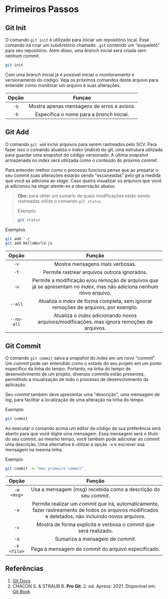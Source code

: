 # **Primeiros Passos**
## **Git Init**

O comando `git init` é utilizado para iniciar um repositório local. Esse comando irá criar um subdiretório chamado `.git` contendo um "esqueleto" para seu repositório. Além disso, uma *branch* inicial será criada sem nenhum *commit*. 

```bash
git init
```

Com uma *branch* inicial já é possível iniciar o monitoramento e versionamento do código. Veja os próximos comandos deste arquivo para entender como monitorar um arquivo e suas alterações.

|Opção|Funçao|
|:-----:|:-----:|
|`-q`|Mostra apenas mensagens de erros e avisos.|
|`-b`|Especifica o nome para a *branch* inicial.|

## **Git Add**

O comando `git add` inclui arquivos para serem rastreados pelo SCV. Para fazer isso o comando atualiza o *index* (índice) do git, uma estrutura utilizada para guardar uma *snapshot* do código versionado. A última *snapshot* armazenada no *index* será utilizada como o conteúdo do próximo *commit*.

Para entender melhor como o processo funciona pense que ao preparar o seu commit suas alterações estarão sendo "escaneadas" pelo git a medida que você as adiciona ao *stage*. Caso queira visualizar os arquivos que você já adicionou na *stage* atente-se a observação abaixo.

> **Obs:** para obter um sumário de quais modificações estão sendo rastreadas utilize o comando `git status`.
> 
> Exemplo:
> ```bash
> git status
> ```
> 

Exemplos

```bash
git add *.c
git add HelloWorld.js
```

|Opção|Função|
|:-----:|:-----:|
|`-v`|Mostra mensagens mais verbosas.|
|`-f`|Permite rastrear arquivos outrora ignorados.|
|`-u`|Permite a modificação e/ou remoção de arquivos que já se apresentam no *index*, mas não adiciona nenhum novo arquivo.|
|`--all`|Atualiza o *index* de forma completa, sem ignorar remoções de arquivos, por exemplo.|
|`--no-all`|Atualiza o *index* adicionando novos arquivos/modificações, mas ignora remoções de arquivos.|

## **Git Commit**

O comando `git commit` salva a *snapshot* do *index* em um novo "*commit*". Um *commit* pode ser entendido como o estado do seu projeto em um ponto específico da linha do tempo. Portanto, na linha do tempo de desenvolvimento de um projeto, diversos *commits* estão presentes, permitindo a visualização de todo o processo de desenvolvimento da aplicação.

Seu *commit* também deve apresentar uma "descrição", uma mensagem de *log*, para facilitar a localização de uma alteração na linha do tempo.

Exemplo:
```bash
git commit
```

Ao executar o comando acima um editor de código de sua preferência será aberto para que você digite uma mensagem. Essa mensagem será o título do seu *commit*, ao mesmo tempo, você também pode adicionar ao *commit* uma descrição. Uma alternativa é utilizar a opção `-m` e escrever sua mensagem na mesma linha.

Exemplo
```bash
git commit -m "meu primeiro commit"
```

|Opção|Função|
|:-----:|:-----:|
|`-m <msg>`|Usa a mensagem (msg) recebida como a descrição do seu *commit*.|
|`-a`|Permite realizar um *commit* que irá, automaticamente, fazer rastreamento de todos os arquivos modificados e deletados, não incluindo novos arquivos.|
|`-v`|Mostra de forma explícita e verbosa o commit que será realizado.|
|`-q`|Sumariza a mensagem de *commit*.|
|`-F <file>`|Pega a mensagem de *commit* do arquivo especificado.|

## Referências

1. [Git Docs](https://git-scm.com/docs)
2. CHACON S. & STRAUB B. **Pro Git**. 2. ed. Apress: 2021. Disponível em: [Git Book](https://git-scm.com/book/en/v2) 
